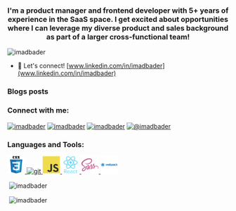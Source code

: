 <!-- @format -->

<h3 align="center">I'm a product manager and frontend developer with 5+ years of experience in the SaaS space. I get excited about opportunities where I can leverage my diverse product and sales background as part of a larger cross-functional team!</h3>

<p align="left"> <img src="https://komarev.com/ghpvc/?username=imadbader&label=Profile%20views&color=0e75b6&style=flat" alt="imadbader" /> </p>

-   📄 Let's connect! [www.linkedin.com/in/imadbader](www.linkedin.com/in/imadbader)

<!-- ## Repos

<div style="display: flex; flex-flow: row; justify-content: space-evenly;"/>
    <img src="https://fakeimg.pl/600x400" width="33%" />
    <img src="https://fakeimg.pl/600x400" width="33%" />
    <img src="https://fakeimg.pl/600x400" width="33%" />
</div> -->

### Blogs posts

<!-- BLOG-POST-LIST:START -->
<!-- BLOG-POST-LIST:END -->

<h3 align="left">Connect with me:</h3>
<p align="left">
<a href="https://codepen.io/imadbader" target="blank"><img align="center" src="https://raw.githubusercontent.com/rahuldkjain/github-profile-readme-generator/master/src/images/icons/Social/codepen.svg" alt="imadbader" height="30" width="40" /></a>
<a href="https://dev.to/imadbader" target="blank"><img align="center" src="https://raw.githubusercontent.com/rahuldkjain/github-profile-readme-generator/master/src/images/icons/Social/devto.svg" alt="imadbader" height="30" width="40" /></a>
<a href="https://linkedin.com/in/imadbader" target="blank"><img align="center" src="https://raw.githubusercontent.com/rahuldkjain/github-profile-readme-generator/master/src/images/icons/Social/linked-in-alt.svg" alt="imadbader" height="30" width="40" /></a>
<a href="https://medium.com/@imadbader" target="blank"><img align="center" src="https://raw.githubusercontent.com/rahuldkjain/github-profile-readme-generator/master/src/images/icons/Social/medium.svg" alt="@imadbader" height="30" width="40" /></a>
</p>

<h3 align="left">Languages and Tools:</h3>
<p align="left"> <a href="https://www.w3schools.com/css/" target="_blank" rel="noreferrer"> <img src="https://raw.githubusercontent.com/devicons/devicon/master/icons/css3/css3-original-wordmark.svg" alt="css3" width="40" height="40"/> </a> <a href="https://git-scm.com/" target="_blank" rel="noreferrer"> <img src="https://www.vectorlogo.zone/logos/git-scm/git-scm-icon.svg" alt="git" width="40" height="40"/> </a> <a href="https://developer.mozilla.org/en-US/docs/Web/JavaScript" target="_blank" rel="noreferrer"> <img src="https://raw.githubusercontent.com/devicons/devicon/master/icons/javascript/javascript-original.svg" alt="javascript" width="40" height="40"/> </a> <a href="https://reactjs.org/" target="_blank" rel="noreferrer"> <img src="https://raw.githubusercontent.com/devicons/devicon/master/icons/react/react-original-wordmark.svg" alt="react" width="40" height="40"/> </a> <a href="https://sass-lang.com" target="_blank" rel="noreferrer"> <img src="https://raw.githubusercontent.com/devicons/devicon/master/icons/sass/sass-original.svg" alt="sass" width="40" height="40"/> </a> <a href="https://webpack.js.org" target="_blank" rel="noreferrer"> <img src="https://raw.githubusercontent.com/devicons/devicon/d00d0969292a6569d45b06d3f350f463a0107b0d/icons/webpack/webpack-original-wordmark.svg" alt="webpack" width="40" height="40"/> </a> </p>

<p>&nbsp;<img align="center" src="https://github-readme-stats.vercel.app/api?username=imadbader&show_icons=true&locale=en" alt="imadbader" /></p>
<p>&nbsp;<img align="center" src="https://github-readme-stats.vercel.app/api/top-langs/?username=imadbader&layout=compact&langs_count=10" alt="imadbader" /></p>
